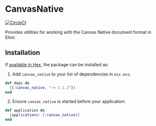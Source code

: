 # CanvasNative

[![CircleCI](https://circleci.com/gh/usecanvas/canvas-native-ex.svg?style=svg)](https://circleci.com/gh/usecanvas/canvas-native-ex)

Provides utilities for working with the Canvas Native document format in Elixir.

## Installation

If [available in Hex](https://hex.pm/docs/publish), the package can be installed as:

1. Add `canvas_native` to your list of dependencies in `mix.exs`:

```elixir
def deps do
  [{:canvas_native, "~> 1.1.2"}]
end
```

2. Ensure `canvas_native` is started before your application:

```elixir
def application do
  [applications: [:canvas_native]]
end
```
